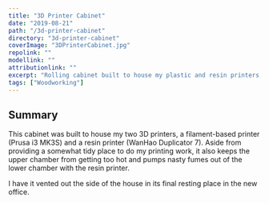 ```yaml
---
title: "3D Printer Cabinet"
date: "2019-08-21"
path: "/3d-printer-cabinet"
directory: "3d-printer-cabinet"
coverImage: "3DPrinterCabinet.jpg"
repolink: ""
modellink: ""
attributionlink: ""
excerpt: "Rolling cabinet built to house my plastic and resin printers, and their mess."
tags: ["Woodworking"]
---
```


## Summary

This cabinet was built to house my two 3D printers, a filament-based printer (Prusa i3 MK3S) and a resin printer (WanHao Duplicator 7). Aside from providing a somewhat tidy place to do my printing work, it also keeps the upper chamber from getting too hot and pumps nasty fumes out of the lower chamber with the resin printer.

I have it vented out the side of the house in its final resting place in the new office.